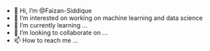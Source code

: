 - 👋 Hi, I’m @Faizan-Siddique
- 👀 I’m interested on working on machine learning and data science 
- 🌱 I’m currently learning ...
- 💞️ I’m looking to collaborate on ...
- 📫 How to reach me ...

<!---
Faizan-Siddique/Faizan-Siddique is a ✨ special ✨ repository because its `README.md` (this file) appears on your GitHub profile.
You can click the Preview link to take a look at your changes.
--->

